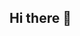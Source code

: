 ## Hi there 👋

<!--
**UH3135/UH3135** is a ✨ _special_ ✨ repository because its `README.md` (this file) appears on your GitHub profile.

Here are some ideas to get you started:
# 👋 안녕하세요! 저는 [사용자 이름]입니다.

## 🚀 기술 스택
- 🌐 **프론트엔드**: React, Vue.js
- 🛠 **백엔드**: Flask, FastAPI
- ☁️ **클라우드**: AWS, Docker

## 📈 GitHub 통계
![GitHub Stats](https://github-readme-stats.vercel.app/api?username=your-username&show_icons=true&theme=radical)

- 🔭 I’m currently working on ...
- 🌱 I’m currently learning ...
- 👯 I’m looking to collaborate on ...
- 🤔 I’m looking for help with ...
- 💬 Ask me about ...
- 📫 How to reach me: ...
- 😄 Pronouns: ...
- ⚡ Fun fact: ...
-->
